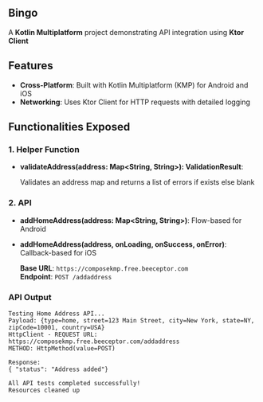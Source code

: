 ## Bingo

A **Kotlin Multiplatform** project demonstrating API integration using **Ktor Client**
## Features

- **Cross-Platform**: Built with Kotlin Multiplatform (KMP) for Android and iOS
- **Networking**: Uses Ktor Client for HTTP requests with detailed logging

## Functionalities Exposed

### 1. Helper Function

- **validateAddress(address: Map<String, String>): ValidationResult**:
  
  Validates an address map and returns a list of errors if exists else blank

### 2. API

- **addHomeAddress(address: Map<String, String>)**: Flow-based for Android
- **addHomeAddress(address, onLoading, onSuccess, onError)**: Callback-based for iOS

  **Base URL**: `https://composekmp.free.beeceptor.com`  
  **Endpoint**: `POST /addaddress`

### API Output

```
Testing Home Address API...
Payload: {type=home, street=123 Main Street, city=New York, state=NY, zipCode=10001, country=USA}
HttpClient - REQUEST URL: https://composekmp.free.beeceptor.com/addaddress
METHOD: HttpMethod(value=POST)

Response: 
{ "status": "Address added"}

All API tests completed successfully!
Resources cleaned up